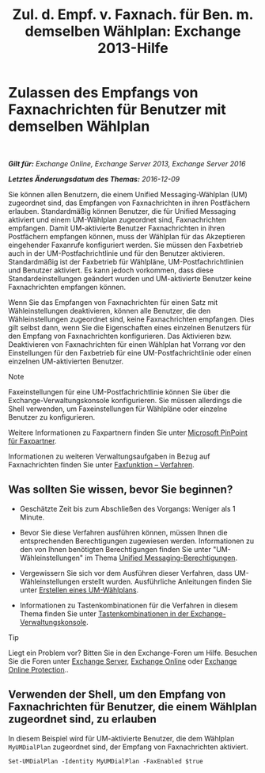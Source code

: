 ﻿---
title: 'Zul. d. Empf. v. Faxnach. für Ben. m. demselben Wählplan: Exchange 2013-Hilfe'
TOCTitle: Zulassen des Empfangs von Faxnachrichten für Benutzer mit demselben Wählplan
ms:assetid: cb245028-0b86-4171-879e-934dd35fa626
ms:mtpsurl: https://technet.microsoft.com/de-de/library/Bb124557(v=EXCHG.150)
ms:contentKeyID: 52062779
ms.date: 04/24/2018
mtps_version: v=EXCHG.150
ms.translationtype: HT
---

# Zulassen des Empfangs von Faxnachrichten für Benutzer mit demselben Wählplan

 

_**Gilt für:** Exchange Online, Exchange Server 2013, Exchange Server 2016_

_**Letztes Änderungsdatum des Themas:** 2016-12-09_

Sie können allen Benutzern, die einem Unified Messaging-Wählplan (UM) zugeordnet sind, das Empfangen von Faxnachrichten in ihren Postfächern erlauben. Standardmäßig können Benutzer, die für Unified Messaging aktiviert und einem UM-Wählplan zugeordnet sind, Faxnachrichten empfangen. Damit UM-aktivierte Benutzer Faxnachrichten in ihren Postfächern empfangen können, muss der Wählplan für das Akzeptieren eingehender Faxanrufe konfiguriert werden. Sie müssen den Faxbetrieb auch in der UM-Postfachrichtlinie und für den Benutzer aktivieren. Standardmäßig ist der Faxbetrieb für Wählpläne, UM-Postfachrichtlinien und Benutzer aktiviert. Es kann jedoch vorkommen, dass diese Standardeinstellungen geändert wurden und UM-aktivierte Benutzer keine Faxnachrichten empfangen können.

Wenn Sie das Empfangen von Faxnachrichten für einen Satz mit Wähleinstellungen deaktivieren, können alle Benutzer, die den Wähleinstellungen zugeordnet sind, keine Faxnachrichten empfangen. Dies gilt selbst dann, wenn Sie die Eigenschaften eines einzelnen Benutzers für den Empfang von Faxnachrichten konfigurieren. Das Aktivieren bzw. Deaktivieren von Faxnachrichten für einen Wählplan hat Vorrang vor den Einstellungen für den Faxbetrieb für eine UM-Postfachrichtlinie oder einen einzelnen UM-aktivierten Benutzer.


> [!NOTE]
> Faxeinstellungen für eine UM-Postfachrichtlinie können Sie über die Exchange-Verwaltungskonsole konfigurieren. Sie müssen allerdings die Shell verwenden, um Faxeinstellungen für Wählpläne oder einzelne Benutzer zu konfigurieren.



Weitere Informationen zu Faxpartnern finden Sie unter [Microsoft PinPoint für Faxpartner](https://go.microsoft.com/fwlink/?linkid=190238).

Informationen zu weiteren Verwaltungsaufgaben in Bezug auf Faxnachrichten finden Sie unter [Faxfunktion – Verfahren](faxing-procedures-exchange-2013-help.md).

## Was sollten Sie wissen, bevor Sie beginnen?

  - Geschätzte Zeit bis zum Abschließen des Vorgangs: Weniger als 1 Minute.

  - Bevor Sie diese Verfahren ausführen können, müssen Ihnen die entsprechenden Berechtigungen zugewiesen werden. Informationen zu den von Ihnen benötigten Berechtigungen finden Sie unter "UM-Wähleinstellungen" im Thema [Unified Messaging-Berechtigungen](unified-messaging-permissions-exchange-2013-help.md).

  - Vergewissern Sie sich vor dem Ausführen dieser Verfahren, dass UM-Wähleinstellungen erstellt wurden. Ausführliche Anleitungen finden Sie unter [Erstellen eines UM-Wählplans](https://review.docs.microsoft.com/de-de/exchange/voice-mail-unified-messaging/connect-voice-mail-system/create-um-dial-plan).

  - Informationen zu Tastenkombinationen für die Verfahren in diesem Thema finden Sie unter [Tastenkombinationen in der Exchange-Verwaltungskonsole](keyboard-shortcuts-in-the-exchange-admin-center-exchange-online-protection-help.md).


> [!TIP]
> Liegt ein Problem vor? Bitten Sie in den Exchange-Foren um Hilfe. Besuchen Sie die Foren unter <A href="https://go.microsoft.com/fwlink/p/?linkid=60612">Exchange Server</A>, <A href="https://go.microsoft.com/fwlink/p/?linkid=267542">Exchange Online</A> oder <A href="https://go.microsoft.com/fwlink/p/?linkid=285351">Exchange Online Protection</A>..



## Verwenden der Shell, um den Empfang von Faxnachrichten für Benutzer, die einem Wählplan zugeordnet sind, zu erlauben

In diesem Beispiel wird für UM-aktivierte Benutzer, die dem Wählplan `MyUMDialPlan` zugeordnet sind, der Empfang von Faxnachrichten aktiviert.

    Set-UMDialPlan -Identity MyUMDialPlan -FaxEnabled $true

